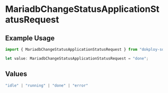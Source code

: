 # MariadbChangeStatusApplicationStatusRequest

## Example Usage

```typescript
import { MariadbChangeStatusApplicationStatusRequest } from "dokploy-sdk/models/operations";

let value: MariadbChangeStatusApplicationStatusRequest = "done";
```

## Values

```typescript
"idle" | "running" | "done" | "error"
```